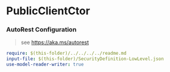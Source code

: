 # PublicClientCtor
### AutoRest Configuration
> see https://aka.ms/autorest

``` yaml
require: $(this-folder)/../../../../readme.md
input-file: $(this-folder)/SecurityDefinition-LowLevel.json
use-model-reader-writer: true
```